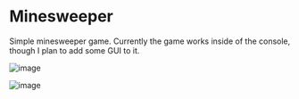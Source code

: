 # Minesweeper

Simple minesweeper game. Currently the game works inside of the console, though I plan to add some GUI to it.

![image](https://github.com/Applekiller733/Minesweeper/assets/72962481/bd22c5a0-733e-4c2e-adf0-18266f8740d1)

![image](https://github.com/Applekiller733/Minesweeper/assets/72962481/1b85f2b7-e768-45a6-8b46-42675014dee6)

